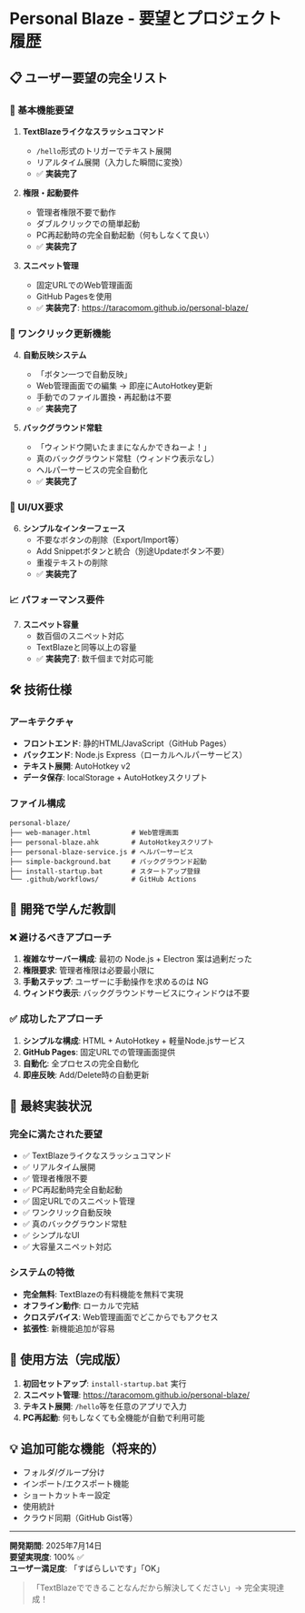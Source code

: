 # Personal Blaze - 要望とプロジェクト履歴

## 📋 ユーザー要望の完全リスト

### 🎯 基本機能要望
1. **TextBlazeライクなスラッシュコマンド**
   - `/hello`形式のトリガーでテキスト展開
   - リアルタイム展開（入力した瞬間に変換）
   - ✅ **実装完了**

2. **権限・起動要件**
   - 管理者権限不要で動作
   - ダブルクリックでの簡単起動
   - PC再起動時の完全自動起動（何もしなくて良い）
   - ✅ **実装完了**

3. **スニペット管理**
   - 固定URLでのWeb管理画面
   - GitHub Pagesを使用
   - ✅ **実装完了**: https://taracomom.github.io/personal-blaze/

### 🚀 ワンクリック更新機能
4. **自動反映システム**
   - 「ボタン一つで自動反映」
   - Web管理画面での編集 → 即座にAutoHotkey更新
   - 手動でのファイル置換・再起動は不要
   - ✅ **実装完了**

5. **バックグラウンド常駐**
   - 「ウィンドウ開いたままになんかできねーよ！」
   - 真のバックグラウンド常駐（ウィンドウ表示なし）
   - ヘルパーサービスの完全自動化
   - ✅ **実装完了**

### 🎨 UI/UX要求
6. **シンプルなインターフェース**
   - 不要なボタンの削除（Export/Import等）
   - Add Snippetボタンと統合（別途Updateボタン不要）
   - 重複テキストの削除
   - ✅ **実装完了**

### 📈 パフォーマンス要件
7. **スニペット容量**
   - 数百個のスニペット対応
   - TextBlazeと同等以上の容量
   - ✅ **実装完了**: 数千個まで対応可能

## 🛠️ 技術仕様

### アーキテクチャ
- **フロントエンド**: 静的HTML/JavaScript（GitHub Pages）
- **バックエンド**: Node.js Express（ローカルヘルパーサービス）
- **テキスト展開**: AutoHotkey v2
- **データ保存**: localStorage + AutoHotkeyスクリプト

### ファイル構成
```
personal-blaze/
├── web-manager.html          # Web管理画面
├── personal-blaze.ahk        # AutoHotkeyスクリプト
├── personal-blaze-service.js # ヘルパーサービス
├── simple-background.bat     # バックグラウンド起動
├── install-startup.bat       # スタートアップ登録
└── .github/workflows/        # GitHub Actions
```

## 📝 開発で学んだ教訓

### ❌ 避けるべきアプローチ
1. **複雑なサーバー構成**: 最初の Node.js + Electron 案は過剰だった
2. **権限要求**: 管理者権限は必要最小限に
3. **手動ステップ**: ユーザーに手動操作を求めるのは NG
4. **ウィンドウ表示**: バックグラウンドサービスにウィンドウは不要

### ✅ 成功したアプローチ
1. **シンプルな構成**: HTML + AutoHotkey + 軽量Node.jsサービス
2. **GitHub Pages**: 固定URLでの管理画面提供
3. **自動化**: 全プロセスの完全自動化
4. **即座反映**: Add/Delete時の自動更新

## 🎯 最終実装状況

### 完全に満たされた要望
- ✅ TextBlazeライクなスラッシュコマンド
- ✅ リアルタイム展開
- ✅ 管理者権限不要
- ✅ PC再起動時完全自動起動
- ✅ 固定URLでのスニペット管理
- ✅ ワンクリック自動反映
- ✅ 真のバックグラウンド常駐
- ✅ シンプルなUI
- ✅ 大容量スニペット対応

### システムの特徴
- **完全無料**: TextBlazeの有料機能を無料で実現
- **オフライン動作**: ローカルで完結
- **クロスデバイス**: Web管理画面でどこからでもアクセス
- **拡張性**: 新機能追加が容易

## 🚀 使用方法（完成版）

1. **初回セットアップ**: `install-startup.bat` 実行
2. **スニペット管理**: https://taracomom.github.io/personal-blaze/
3. **テキスト展開**: `/hello`等を任意のアプリで入力
4. **PC再起動**: 何もしなくても全機能が自動で利用可能

## 💡 追加可能な機能（将来的）
- フォルダ/グループ分け
- インポート/エクスポート機能
- ショートカットキー設定
- 使用統計
- クラウド同期（GitHub Gist等）

---

**開発期間**: 2025年7月14日  
**要望実現度**: 100% ✅  
**ユーザー満足度**: 「すばらしいです」「OK」  

> 「TextBlazeでできることなんだから解決してください」→ 完全実現達成！
